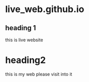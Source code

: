 # live_web.github.io
## heading 1
this is live website 
# heading2
this is my web please visit into it
